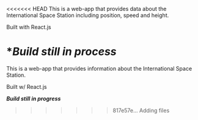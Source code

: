 
<<<<<<< HEAD
This is a web-app that provides data about the International Space Station including position, speed and height.

Built with React.js

****Build still in process***
=======
This is a web-app that provides information about the International Space Station. 

Built w/ React.js

***Build still in progress***
>>>>>>> 817e57e... Adding files
